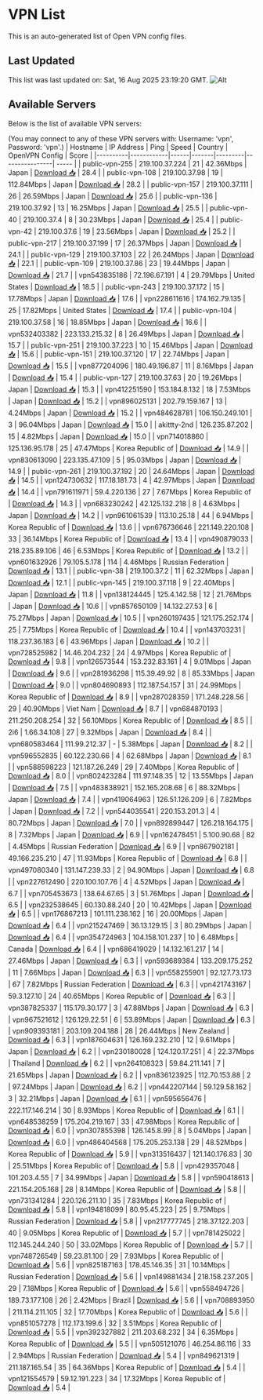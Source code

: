 # VPN List

This is an auto-generated list of Open VPN config files.

## Last Updated

This list was last updated on: Sat, 16 Aug 2025 23:19:20 GMT.
![Alt](https://repobeats.axiom.co/api/embed/186b98318ef1479477931607c1ad7d823f12451f.svg "Repobeats analytics image")

## Available Servers

Below is the list of available VPN servers:

(You may connect to any of these VPN servers with: Username: 'vpn', Password: 'vpn'.)
| Hostname | IP Address | Ping | Speed | Country | OpenVPN Config | Score |
|----------|------------|------|-------|---------|----------------| ----- |
| public-vpn-255 | 219.100.37.224 | 21 | 42.36Mbps | Japan | [Download 📥](./configs/server_0_JP.ovpn) | 28.4 |
| public-vpn-108 | 219.100.37.98 | 19 | 112.84Mbps | Japan | [Download 📥](./configs/server_1_JP.ovpn) | 28.2 |
| public-vpn-157 | 219.100.37.111 | 26 | 26.59Mbps | Japan | [Download 📥](./configs/server_2_JP.ovpn) | 25.6 |
| public-vpn-136 | 219.100.37.92 | 13 | 16.25Mbps | Japan | [Download 📥](./configs/server_3_JP.ovpn) | 25.5 |
| public-vpn-40 | 219.100.37.4 | 8 | 30.23Mbps | Japan | [Download 📥](./configs/server_4_JP.ovpn) | 25.4 |
| public-vpn-42 | 219.100.37.6 | 19 | 23.56Mbps | Japan | [Download 📥](./configs/server_5_JP.ovpn) | 25.2 |
| public-vpn-217 | 219.100.37.199 | 17 | 26.37Mbps | Japan | [Download 📥](./configs/server_6_JP.ovpn) | 24.1 |
| public-vpn-129 | 219.100.37.103 | 22 | 26.24Mbps | Japan | [Download 📥](./configs/server_7_JP.ovpn) | 22.1 |
| public-vpn-109 | 219.100.37.86 | 23 | 19.44Mbps | Japan | [Download 📥](./configs/server_8_JP.ovpn) | 21.7 |
| vpn543835186 | 72.196.67.191 | 4 | 29.79Mbps | United States | [Download 📥](./configs/server_9_US.ovpn) | 18.5 |
| public-vpn-243 | 219.100.37.172 | 15 | 17.78Mbps | Japan | [Download 📥](./configs/server_10_JP.ovpn) | 17.6 |
| vpn228611616 | 174.162.79.135 | 25 | 17.82Mbps | United States | [Download 📥](./configs/server_11_US.ovpn) | 17.4 |
| public-vpn-104 | 219.100.37.58 | 16 | 18.85Mbps | Japan | [Download 📥](./configs/server_12_JP.ovpn) | 16.6 |
| vpn532403382 | 223.133.215.32 | 8 | 26.49Mbps | Japan | [Download 📥](./configs/server_13_JP.ovpn) | 15.7 |
| public-vpn-251 | 219.100.37.223 | 10 | 15.46Mbps | Japan | [Download 📥](./configs/server_14_JP.ovpn) | 15.6 |
| public-vpn-151 | 219.100.37.120 | 17 | 22.74Mbps | Japan | [Download 📥](./configs/server_15_JP.ovpn) | 15.5 |
| vpn877204096 | 180.49.196.87 | 11 | 8.16Mbps | Japan | [Download 📥](./configs/server_16_JP.ovpn) | 15.4 |
| public-vpn-127 | 219.100.37.63 | 20 | 19.26Mbps | Japan | [Download 📥](./configs/server_17_JP.ovpn) | 15.3 |
| vpn412251590 | 153.184.8.132 | 18 | 7.53Mbps | Japan | [Download 📥](./configs/server_18_JP.ovpn) | 15.2 |
| vpn896025131 | 202.79.159.167 | 13 | 4.24Mbps | Japan | [Download 📥](./configs/server_19_JP.ovpn) | 15.2 |
| vpn484628781 | 106.150.249.101 | 3 | 96.04Mbps | Japan | [Download 📥](./configs/server_20_JP.ovpn) | 15.0 |
| akittty-2nd | 126.235.87.202 | 15 | 4.82Mbps | Japan | [Download 📥](./configs/server_21_JP.ovpn) | 15.0 |
| vpn714018860 | 125.136.95.178 | 25 | 47.47Mbps | Korea Republic of | [Download 📥](./configs/server_22_KR.ovpn) | 14.9 |
| vpn830613090 | 223.135.47.109 | 5 | 95.03Mbps | Japan | [Download 📥](./configs/server_23_JP.ovpn) | 14.9 |
| public-vpn-261 | 219.100.37.192 | 20 | 24.64Mbps | Japan | [Download 📥](./configs/server_24_JP.ovpn) | 14.5 |
| vpn124730632 | 117.18.181.73 | 4 | 42.97Mbps | Japan | [Download 📥](./configs/server_25_JP.ovpn) | 14.4 |
| vpn791611971 | 59.4.220.136 | 27 | 7.67Mbps | Korea Republic of | [Download 📥](./configs/server_26_KR.ovpn) | 14.3 |
| vpn683230242 | 42.125.132.218 | 8 | 4.63Mbps | Japan | [Download 📥](./configs/server_27_JP.ovpn) | 14.2 |
| vpn961061539 | 113.10.25.18 | 44 | 6.94Mbps | Korea Republic of | [Download 📥](./configs/server_28_KR.ovpn) | 13.6 |
| vpn676736646 | 221.149.220.108 | 33 | 36.14Mbps | Korea Republic of | [Download 📥](./configs/server_29_KR.ovpn) | 13.4 |
| vpn490879033 | 218.235.89.106 | 46 | 6.53Mbps | Korea Republic of | [Download 📥](./configs/server_30_KR.ovpn) | 13.2 |
| vpn601632926 | 79.105.5.178 | 114 | 4.46Mbps | Russian Federation | [Download 📥](./configs/server_31_RU.ovpn) | 13.1 |
| public-vpn-38 | 219.100.37.2 | 11 | 62.32Mbps | Japan | [Download 📥](./configs/server_32_JP.ovpn) | 12.1 |
| public-vpn-145 | 219.100.37.118 | 9 | 22.40Mbps | Japan | [Download 📥](./configs/server_33_JP.ovpn) | 11.8 |
| vpn138124445 | 125.4.142.58 | 12 | 21.76Mbps | Japan | [Download 📥](./configs/server_34_JP.ovpn) | 10.6 |
| vpn857650109 | 14.132.27.53 | 6 | 75.27Mbps | Japan | [Download 📥](./configs/server_35_JP.ovpn) | 10.5 |
| vpn260197435 | 121.175.252.174 | 25 | 7.75Mbps | Korea Republic of | [Download 📥](./configs/server_36_KR.ovpn) | 10.4 |
| vpn143703231 | 118.237.36.183 | 6 | 43.96Mbps | Japan | [Download 📥](./configs/server_37_JP.ovpn) | 10.2 |
| vpn728525982 | 14.46.204.232 | 24 | 4.97Mbps | Korea Republic of | [Download 📥](./configs/server_38_KR.ovpn) | 9.8 |
| vpn126573544 | 153.232.83.161 | 4 | 9.01Mbps | Japan | [Download 📥](./configs/server_39_JP.ovpn) | 9.6 |
| vpn281936298 | 115.39.49.92 | 8 | 85.33Mbps | Japan | [Download 📥](./configs/server_40_JP.ovpn) | 9.0 |
| vpn804690893 | 112.187.54.157 | 31 | 24.99Mbps | Korea Republic of | [Download 📥](./configs/server_41_KR.ovpn) | 8.9 |
| vpn287028359 | 171.248.228.56 | 29 | 40.90Mbps | Viet Nam | [Download 📥](./configs/server_42_VN.ovpn) | 8.7 |
| vpn684870193 | 211.250.208.254 | 32 | 56.10Mbps | Korea Republic of | [Download 📥](./configs/server_43_KR.ovpn) | 8.5 |
| 2i6 | 1.66.34.108 | 27 | 9.32Mbps | Japan | [Download 📥](./configs/server_44_JP.ovpn) | 8.4 |
| vpn680583464 | 111.99.212.37 | - | 5.38Mbps | Japan | [Download 📥](./configs/server_45_JP.ovpn) | 8.2 |
| vpn596552835 | 60.122.230.66 | 4 | 62.68Mbps | Japan | [Download 📥](./configs/server_46_JP.ovpn) | 8.1 |
| vpn588598223 | 121.187.26.249 | 29 | 7.40Mbps | Korea Republic of | [Download 📥](./configs/server_47_KR.ovpn) | 8.0 |
| vpn802423284 | 111.97.148.35 | 12 | 13.55Mbps | Japan | [Download 📥](./configs/server_48_JP.ovpn) | 7.5 |
| vpn483838921 | 152.165.208.68 | 6 | 88.32Mbps | Japan | [Download 📥](./configs/server_49_JP.ovpn) | 7.4 |
| vpn419064963 | 126.51.126.209 | 6 | 7.82Mbps | Japan | [Download 📥](./configs/server_50_JP.ovpn) | 7.2 |
| vpn544035541 | 220.153.201.3 | 4 | 80.72Mbps | Japan | [Download 📥](./configs/server_51_JP.ovpn) | 7.0 |
| vpn892899447 | 126.218.164.175 | 8 | 7.32Mbps | Japan | [Download 📥](./configs/server_52_JP.ovpn) | 6.9 |
| vpn162478451 | 5.100.90.68 | 82 | 4.45Mbps | Russian Federation | [Download 📥](./configs/server_53_RU.ovpn) | 6.9 |
| vpn867902181 | 49.166.235.210 | 47 | 11.93Mbps | Korea Republic of | [Download 📥](./configs/server_54_KR.ovpn) | 6.8 |
| vpn497080340 | 131.147.239.33 | 2 | 94.90Mbps | Japan | [Download 📥](./configs/server_55_JP.ovpn) | 6.8 |
| vpn227612490 | 220.100.107.76 | 4 | 4.52Mbps | Japan | [Download 📥](./configs/server_56_JP.ovpn) | 6.7 |
| vpn705453673 | 138.64.67.65 | 3 | 51.76Mbps | Japan | [Download 📥](./configs/server_57_JP.ovpn) | 6.5 |
| vpn232538645 | 60.130.88.240 | 20 | 10.42Mbps | Japan | [Download 📥](./configs/server_58_JP.ovpn) | 6.5 |
| vpn176867213 | 101.111.238.162 | 16 | 20.00Mbps | Japan | [Download 📥](./configs/server_59_JP.ovpn) | 6.4 |
| vpn215247469 | 36.13.129.15 | 3 | 80.29Mbps | Japan | [Download 📥](./configs/server_60_JP.ovpn) | 6.4 |
| vpn354724963 | 104.158.101.237 | 10 | 6.48Mbps | Canada | [Download 📥](./configs/server_61_CA.ovpn) | 6.4 |
| vpn686419029 | 14.132.161.217 | 14 | 27.46Mbps | Japan | [Download 📥](./configs/server_62_JP.ovpn) | 6.3 |
| vpn593689384 | 133.209.175.252 | 11 | 7.66Mbps | Japan | [Download 📥](./configs/server_63_JP.ovpn) | 6.3 |
| vpn558255901 | 92.127.73.173 | 67 | 7.82Mbps | Russian Federation | [Download 📥](./configs/server_64_RU.ovpn) | 6.3 |
| vpn421743167 | 59.3.127.10 | 24 | 40.65Mbps | Korea Republic of | [Download 📥](./configs/server_65_KR.ovpn) | 6.3 |
| vpn387825337 | 115.179.30.177 | 3 | 47.88Mbps | Japan | [Download 📥](./configs/server_66_JP.ovpn) | 6.3 |
| vpn967521612 | 126.129.22.51 | 6 | 53.89Mbps | Japan | [Download 📥](./configs/server_67_JP.ovpn) | 6.3 |
| vpn909393181 | 203.109.204.188 | 28 | 26.44Mbps | New Zealand | [Download 📥](./configs/server_68_NZ.ovpn) | 6.3 |
| vpn187604631 | 126.169.232.210 | 12 | 9.61Mbps | Japan | [Download 📥](./configs/server_69_JP.ovpn) | 6.2 |
| vpn230180028 | 124.120.17.251 | 4 | 22.37Mbps | Thailand | [Download 📥](./configs/server_70_TH.ovpn) | 6.2 |
| vpn264108323 | 59.84.211.141 | 7 | 21.65Mbps | Japan | [Download 📥](./configs/server_71_JP.ovpn) | 6.2 |
| vpn836123925 | 112.70.153.88 | 2 | 97.24Mbps | Japan | [Download 📥](./configs/server_72_JP.ovpn) | 6.2 |
| vpn442207144 | 59.129.58.162 | 3 | 32.21Mbps | Japan | [Download 📥](./configs/server_73_JP.ovpn) | 6.1 |
| vpn595656476 | 222.117.146.214 | 30 | 8.93Mbps | Korea Republic of | [Download 📥](./configs/server_74_KR.ovpn) | 6.1 |
| vpn648538259 | 175.204.219.167 | 33 | 47.98Mbps | Korea Republic of | [Download 📥](./configs/server_75_KR.ovpn) | 6.0 |
| vpn307855398 | 126.145.8.99 | 8 | 5.04Mbps | Japan | [Download 📥](./configs/server_76_JP.ovpn) | 6.0 |
| vpn486404568 | 175.205.253.138 | 29 | 48.52Mbps | Korea Republic of | [Download 📥](./configs/server_77_KR.ovpn) | 5.9 |
| vpn313516437 | 121.140.176.83 | 30 | 25.51Mbps | Korea Republic of | [Download 📥](./configs/server_78_KR.ovpn) | 5.8 |
| vpn429357048 | 101.203.4.55 | 7 | 34.99Mbps | Japan | [Download 📥](./configs/server_79_JP.ovpn) | 5.8 |
| vpn590418613 | 221.154.205.168 | 28 | 8.14Mbps | Korea Republic of | [Download 📥](./configs/server_80_KR.ovpn) | 5.8 |
| vpn731341284 | 220.126.211.10 | 35 | 7.83Mbps | Korea Republic of | [Download 📥](./configs/server_81_KR.ovpn) | 5.8 |
| vpn194818099 | 80.95.45.223 | 25 | 9.75Mbps | Russian Federation | [Download 📥](./configs/server_82_RU.ovpn) | 5.8 |
| vpn217777745 | 218.37.122.203 | 40 | 9.05Mbps | Korea Republic of | [Download 📥](./configs/server_83_KR.ovpn) | 5.7 |
| vpn781425022 | 112.145.244.240 | 50 | 33.02Mbps | Korea Republic of | [Download 📥](./configs/server_84_KR.ovpn) | 5.7 |
| vpn748726549 | 59.23.81.100 | 29 | 7.93Mbps | Korea Republic of | [Download 📥](./configs/server_85_KR.ovpn) | 5.6 |
| vpn825187163 | 178.45.146.35 | 31 | 10.14Mbps | Russian Federation | [Download 📥](./configs/server_86_RU.ovpn) | 5.6 |
| vpn149881434 | 218.158.237.205 | 29 | 7.18Mbps | Korea Republic of | [Download 📥](./configs/server_87_KR.ovpn) | 5.6 |
| vpn558494726 | 189.73.177.108 | 26 | 2.42Mbps | Brazil | [Download 📥](./configs/server_88_BR.ovpn) | 5.6 |
| vpn708893950 | 211.114.211.105 | 32 | 17.70Mbps | Korea Republic of | [Download 📥](./configs/server_89_KR.ovpn) | 5.6 |
| vpn851057278 | 112.173.199.6 | 32 | 3.51Mbps | Korea Republic of | [Download 📥](./configs/server_90_KR.ovpn) | 5.5 |
| vpn392327882 | 211.203.68.232 | 34 | 6.35Mbps | Korea Republic of | [Download 📥](./configs/server_91_KR.ovpn) | 5.5 |
| vpn505121076 | 46.254.86.116 | 33 | 2.94Mbps | Russian Federation | [Download 📥](./configs/server_92_RU.ovpn) | 5.4 |
| vpn849621319 | 211.187.165.54 | 35 | 64.36Mbps | Korea Republic of | [Download 📥](./configs/server_93_KR.ovpn) | 5.4 |
| vpn121554579 | 59.12.191.223 | 34 | 17.32Mbps | Korea Republic of | [Download 📥](./configs/server_94_KR.ovpn) | 5.4 |
